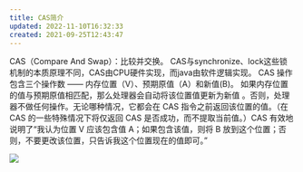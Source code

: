 ```yaml
---
title: CAS简介
updated: 2022-11-10T16:32:33
created: 2021-09-25T12:43:47
---
```


CAS（Compare And Swap）：比较并交换。
CAS与synchronize、lock这些锁机制的本质原理不同，CAS由CPU硬件实现，而java由软件逻辑实现。
CAS 操作包含三个操作数 —— 内存位置（V）、预期原值（A）和新值(B)。 如果内存位置的值与预期原值相匹配，那么处理器会自动将该位置值更新为新值 。否则，处理器不做任何操作。无论哪种情况，它都会在 CAS 指令之前返回该位置的值。（在 CAS 的一些特殊情况下将仅返回 CAS 是否成功，而不提取当前值。）CAS 有效地说明了“我认为位置 V 应该包含值 A；如果包含该值，则将 B 放到这个位置；否则，不要更改该位置，只告诉我这个位置现在的值即可。”

![](C:\Users\82609\AppData\Local\Temp\Java\pandoc/media/image1.png)
